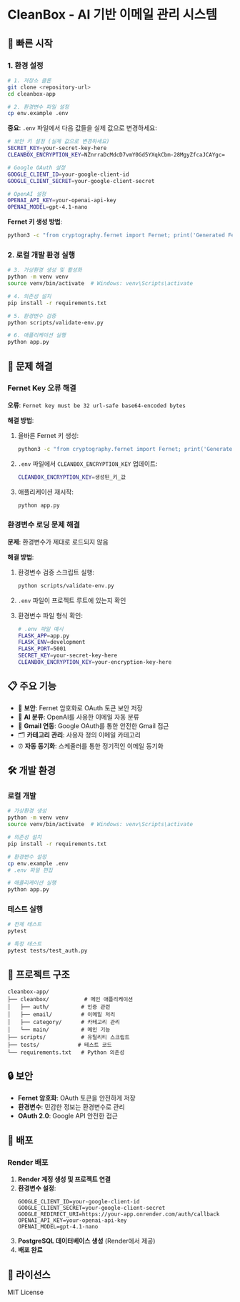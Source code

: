 # CleanBox - AI 기반 이메일 관리 시스템

## 🚀 빠른 시작

### 1. 환경 설정

```bash
# 1. 저장소 클론
git clone <repository-url>
cd cleanbox-app

# 2. 환경변수 파일 설정
cp env.example .env
```

**중요**: `.env` 파일에서 다음 값들을 실제 값으로 변경하세요:

```bash
# 보안 키 설정 (실제 값으로 변경하세요)
SECRET_KEY=your-secret-key-here
CLEANBOX_ENCRYPTION_KEY=NZnrraDcMdcD7vmY0Gd5YXqkCbm-28MgyZfcaJCAYgc=

# Google OAuth 설정
GOOGLE_CLIENT_ID=your-google-client-id
GOOGLE_CLIENT_SECRET=your-google-client-secret

# OpenAI 설정
OPENAI_API_KEY=your-openai-api-key
OPENAI_MODEL=gpt-4.1-nano
```

**Fernet 키 생성 방법**:
```bash
python3 -c "from cryptography.fernet import Fernet; print('Generated Fernet Key:', Fernet.generate_key().decode())"
```

### 2. 로컬 개발 환경 실행

```bash
# 3. 가상환경 생성 및 활성화
python -m venv venv
source venv/bin/activate  # Windows: venv\Scripts\activate

# 4. 의존성 설치
pip install -r requirements.txt

# 5. 환경변수 검증
python scripts/validate-env.py

# 6. 애플리케이션 실행
python app.py
```

## 🔧 문제 해결

### Fernet Key 오류 해결

**오류**: `Fernet key must be 32 url-safe base64-encoded bytes`

**해결 방법**:
1. 올바른 Fernet 키 생성:
   ```bash
   python3 -c "from cryptography.fernet import Fernet; print('Generated Fernet Key:', Fernet.generate_key().decode())"
   ```

2. `.env` 파일에서 `CLEANBOX_ENCRYPTION_KEY` 업데이트:
   ```bash
   CLEANBOX_ENCRYPTION_KEY=생성된_키_값
   ```

3. 애플리케이션 재시작:
   ```bash
   python app.py
   ```

### 환경변수 로딩 문제 해결

**문제**: 환경변수가 제대로 로드되지 않음

**해결 방법**:
1. 환경변수 검증 스크립트 실행:
   ```bash
   python scripts/validate-env.py
   ```

2. `.env` 파일이 프로젝트 루트에 있는지 확인

3. 환경변수 파일 형식 확인:
   ```bash
   # .env 파일 예시
   FLASK_APP=app.py
   FLASK_ENV=development
   FLASK_PORT=5001
   SECRET_KEY=your-secret-key-here
   CLEANBOX_ENCRYPTION_KEY=your-encryption-key-here
   ```

## 📋 주요 기능

- 🔐 **보안**: Fernet 암호화로 OAuth 토큰 보안 저장
- 🤖 **AI 분류**: OpenAI를 사용한 이메일 자동 분류
- 📧 **Gmail 연동**: Google OAuth를 통한 안전한 Gmail 접근
- 🗂️ **카테고리 관리**: 사용자 정의 이메일 카테고리
- ⏰ **자동 동기화**: 스케줄러를 통한 정기적인 이메일 동기화

## 🛠️ 개발 환경

### 로컬 개발

```bash
# 가상환경 생성
python -m venv venv
source venv/bin/activate  # Windows: venv\Scripts\activate

# 의존성 설치
pip install -r requirements.txt

# 환경변수 설정
cp env.example .env
# .env 파일 편집

# 애플리케이션 실행
python app.py
```

### 테스트 실행

```bash
# 전체 테스트
pytest

# 특정 테스트
pytest tests/test_auth.py
```

## 📁 프로젝트 구조

```
cleanbox-app/
├── cleanbox/           # 메인 애플리케이션
│   ├── auth/          # 인증 관련
│   ├── email/         # 이메일 처리
│   ├── category/      # 카테고리 관리
│   └── main/          # 메인 기능
├── scripts/           # 유틸리티 스크립트
├── tests/            # 테스트 코드
└── requirements.txt   # Python 의존성
```

## 🔒 보안

- **Fernet 암호화**: OAuth 토큰을 안전하게 저장
- **환경변수**: 민감한 정보는 환경변수로 관리
- **OAuth 2.0**: Google API 안전한 접근

## 🚀 배포

### Render 배포

1. **Render 계정 생성 및 프로젝트 연결**
2. **환경변수 설정**:
   ```
   GOOGLE_CLIENT_ID=your-google-client-id
   GOOGLE_CLIENT_SECRET=your-google-client-secret
   GOOGLE_REDIRECT_URI=https://your-app.onrender.com/auth/callback
   OPENAI_API_KEY=your-openai-api-key
   OPENAI_MODEL=gpt-4.1-nano
   ```
3. **PostgreSQL 데이터베이스 생성** (Render에서 제공)
4. **배포 완료**

## 📄 라이선스

MIT License
